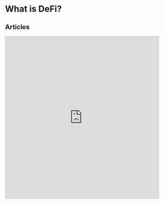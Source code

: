 ﻿# What is DeFi?

## Articles

<iframe class="airtable-embed" src="https://airtable.com/embed/shrvQJ4EL31BDlQdB?backgroundColor=purple" frameborder="0" onmousewheel="" width="100%" height="533" style="background: transparent; border: 1px solid #ccc;"></iframe>